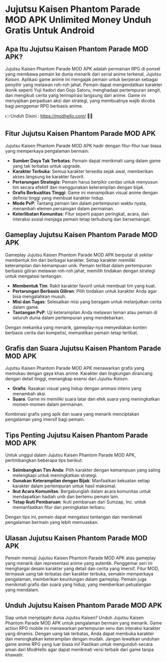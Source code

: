 # Jujutsu Kaisen Phantom Parade MOD APK Unlimited Money Unduh Gratis Untuk Android

## Apa Itu Jujutsu Kaisen Phantom Parade MOD APK?
Jujutsu Kaisen Phantom Parade MOD APK adalah permainan RPG di ponsel yang membawa pemain ke dunia menarik dari serial anime terkenal, *Jujutsu Kaisen*. Aplikasi game anime ini mengajak pemain untuk berperan sebagai penyihir yang melawan roh-roh jahat. Pemain dapat mengendalikan karakter ikonik seperti Yuji Itadori dan Gojo Satoru, menghadapi pertempuran sengit, dan mengikuti cerita yang terinspirasi langsung dari anime. Game ini menyajikan perpaduan aksi dan strategi, yang membuatnya wajib dicoba bagi penggemar RPG berbasis anime.


👉Unduh Disini : https://modhello.com/ 👌🏻

## Fitur Jujutsu Kaisen Phantom Parade MOD APK
Jujutsu Kaisen Phantom Parade MOD APK hadir dengan fitur-fitur luar biasa yang memperkaya pengalaman bermain:

- **Sumber Daya Tak Terbatas**: Pemain dapat menikmati uang dalam game yang tak terbatas untuk upgrade.
- **Karakter Terbuka**: Semua karakter tersedia sejak awal, memberikan akses langsung ke karakter favorit.
- **Pertarungan Strategis**: Pemain harus berpikir cerdas untuk menyusun tim secara efektif dan menggunakan keterampilan dengan bijak.
- **Grafis Berkualitas Tinggi**: Game ini menampilkan visual anime dengan definisi tinggi yang membuat karakter hidup.
- **Mode PvP**: Tantang pemain lain dalam pertempuran waktu nyata, menambah elemen persaingan dalam permainan.
- **Keterlibatan Komunitas**: Fitur seperti papan peringkat, acara, dan interaksi sosial menjaga pemain tetap terhubung dan bersemangat.

## Gameplay Jujutsu Kaisen Phantom Parade MOD APK
Gameplay Jujutsu Kaisen Phantom Parade MOD APK berputar di sekitar membentuk tim dari berbagai karakter. Setiap karakter memiliki keterampilan dan kemampuan unik. Pemain terlibat dalam pertempuran berbasis giliran melawan roh-roh jahat, memilih tindakan dengan strategi untuk mengatasi tantangan.

- **Membentuk Tim**: Rakit karakter favorit untuk membuat tim yang kuat.
- **Pertarungan Berbasis Giliran**: Pilih tindakan untuk karakter Anda agar bisa mengalahkan musuh.
- **Misi dan Tugas**: Selesaikan misi yang beragam untuk melanjutkan cerita dalam game.
- **Tantangan PvP**: Uji keterampilan Anda melawan teman atau pemain di seluruh dunia dalam pertempuran yang mendebarkan.

Dengan mekanika yang menarik, gameplay-nya menyediakan konten berbasis cerita dan kompetisi, memastikan pemain tetap terlibat.

## Grafis dan Suara Jujutsu Kaisen Phantom Parade MOD APK
Jujutsu Kaisen Phantom Parade MOD APK menawarkan grafis yang memukau dengan gaya khas anime. Karakter dan lingkungan dirancang dengan detail tinggi, menangkap esensi dari *Jujutsu Kaisen*.

- **Grafis**: Rasakan visual yang hidup dengan animasi intens yang menambah aksi.
- **Suara**: Game ini memiliki suara latar dan efek suara yang meningkatkan momen-momen dalam permainan.

Kombinasi grafis yang apik dan suara yang menarik menciptakan pengalaman yang imersif bagi pemain.

## Tips Penting Jujutsu Kaisen Phantom Parade MOD APK
Untuk unggul dalam Jujutsu Kaisen Phantom Parade MOD APK, pertimbangkan beberapa tips berikut:

- **Seimbangkan Tim Anda**: Pilih karakter dengan kemampuan yang saling melengkapi untuk meningkatkan strategi.
- **Gunakan Keterampilan dengan Bijak**: Manfaatkan kekuatan setiap karakter dalam pertempuran untuk hasil maksimal.
- **Ikut Acara Komunitas**: Bergabunglah dalam acara komunitas untuk mendapatkan hadiah unik dan bertemu pemain lain.
- **Tetap Ikuti Pembaruan**: Ikuti pembaruan dari Sumzap, Inc. untuk memanfaatkan fitur dan peningkatan terbaru.

Dengan tips ini, pemain dapat mengatasi tantangan dan menikmati pengalaman bermain yang lebih memuaskan.

## Ulasan Jujutsu Kaisen Phantom Parade MOD APK
Pemain memuji Jujutsu Kaisen Phantom Parade MOD APK atas gameplay yang menarik dan representasi anime yang autentik. Penggemar seri ini menghargai desain karakter yang detail dan cerita yang imersif. Fitur MOD, termasuk uang tak terbatas dan karakter terbuka, semakin memperkaya pengalaman, memberikan keuntungan dalam gameplay. Pemain juga menikmati grafis dan suara yang hidup, yang memberikan petualangan yang mendalam.

## Unduh Jujutsu Kaisen Phantom Parade MOD APK
Siap untuk menjelajahi dunia Jujutsu Kaisen? Unduh Jujutsu Kaisen Phantom Parade MOD APK untuk pengalaman bermain yang menarik. Game action RPG mobile ini menawarkan pertempuran seru dan interaksi karakter yang dinamis. Dengan uang tak terbatas, Anda dapat membuka karakter dan meningkatkan keterampilan dengan mudah. Jangan lewatkan unduhan game anime RPG yang luar biasa ini! Pastikan untuk mengunduh secara aman dari ModHello agar dapat menikmati versi terbaik dari game tanpa khawatir.
